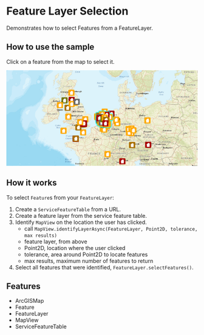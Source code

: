 <h1>Feature Layer Selection</h1>

<p>Demonstrates how to select Features from a FeatureLayer.</p>

<h2>How to use the sample</h2>

<p>Click on a feature from the map to select it.</p>

<p><img src="FeatureLayerSelection.png"/></p>

<h2>How it works</h2>

<p>To select <code>Feature</code>s from your <code>FeatureLayer</code>:</p>

<ol>
  <li>Create a <code>ServiceFeatureTable</code> from a URL.</li>
  <li>Create a feature layer from the service feature table.</li>
  <li>Identify <code>MapView</code> on the location the user has clicked.
    <ul><li>call <code>MapView.identifyLayerAsync(FeatureLayer, Point2D, tolerance, max results)</code></li>
      <li>feature layer, from above</li>
      <li>Point2D, location where the user clicked</li>
      <li>tolerance, area around Point2D to locate features</li>
      <li>max results, maximum number of features to return</li></ul></li>
  <li>Select all features that were identified, <code>FeatureLayer.selectFeatures()</code>.</li>
</ol>

<h2>Features</h2>

<ul>
  <li>ArcGISMap</li>
  <li>Feature</li>
  <li>FeatureLayer</li>
  <li>MapView</li>
  <li>ServiceFeatureTable</li>
</ul>
